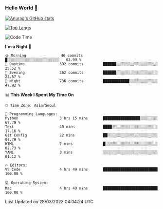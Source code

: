 ### Hello World 👋

[![Anurag's GitHub stats](https://github-readme-stats.vercel.app/api?username=taeho0888&show_icons=true&theme=dracula)](https://github.com/anuraghazra/github-readme-stats)

[![Top Langs](https://github-readme-stats.vercel.app/api/top-langs/?username=taeho0888&theme=dracula)](https://github.com/anuraghazra/github-readme-stats)
<!--
**taeho0888/taeho0888** is a ✨ _special_ ✨ repository because its `README.md` (this file) appears on your GitHub profile.

<!--START_SECTION:waka-->
![Code Time](http://img.shields.io/badge/Code%20Time-5%20hrs%207%20mins-blue)

**I'm a Night 🦉** 

```text
🌞 Morning                46 commits          █░░░░░░░░░░░░░░░░░░░░░░░░   02.99 % 
🌆 Daytime                392 commits         ██████░░░░░░░░░░░░░░░░░░░   25.52 % 
🌃 Evening                362 commits         ██████░░░░░░░░░░░░░░░░░░░   23.57 % 
🌙 Night                  736 commits         ████████████░░░░░░░░░░░░░   47.92 % 
```


📊 **This Week I Spent My Time On** 

```text
🕑︎ Time Zone: Asia/Seoul

💬 Programming Languages: 
Python                   3 hrs 15 mins       █████████████████░░░░░░░░   67.79 % 
Text                     49 mins             ████░░░░░░░░░░░░░░░░░░░░░   17.16 % 
Git Config               22 mins             ██░░░░░░░░░░░░░░░░░░░░░░░   07.79 % 
HTML                     7 mins              █░░░░░░░░░░░░░░░░░░░░░░░░   02.73 % 
YAML                     3 mins              ░░░░░░░░░░░░░░░░░░░░░░░░░   01.12 % 

🔥 Editors: 
VS Code                  4 hrs 49 mins       █████████████████████████   100.00 % 

💻 Operating System: 
Mac                      4 hrs 49 mins       █████████████████████████   100.00 % 
```


 Last Updated on 28/03/2023 04:04:24 UTC
<!--END_SECTION:waka-->

<!-- 
Here are some ideas to get you started:

- 🔭 I’m currently working on ...
- 🌱 I’m currently learning ...
- 👯 I’m looking to collaborate on ...
- 🤔 I’m looking for help with ...
- 💬 Ask me about ...
- 📫 How to reach me: ...
- 😄 Pronouns: ...
- ⚡ Fun fact: ...
-->
